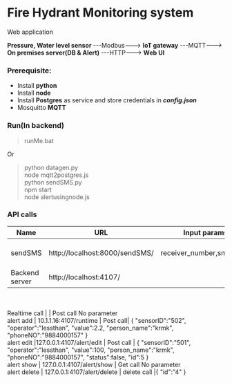 # Fire Hydrant Monitoring system
Web application 


**Pressure, Water level sensor** ---Modbus---> **IoT gateway** ---MQTT---> **On premises server(DB & Alert)** ---HTTP---> **Web UI**
<br>

### Prerequisite:
* Install **python**
* Install **node**
* Install **Postgres** as service and store credentials in ***config.json***
* Mosquitto **MQTT**

### Run(In backend)
> runMe.bat <br>

Or

> python datagen.py <br>
> node mqtt2postgres.js <br>
> python sendSMS.py <br>
> npm start <br>
> node alertusingnode.js <br>

### API calls
Name | URL | Input params | Output params
-----|-----|--------------|--------------
sendSMS | http://localhost:8000/sendSMS/ | receiver_number,sms_body | gateway_connectivity_status, sms_sent_successfully, receiver_number, sms_body
Backend server | http://localhost:4107/ | |
<br><br>
Realtime call |  | Post call No parameter <br>
alert add | 10.1.1.16:4107/runtime | Post call| {
    "sensorID":"502",
    "operator":"lessthan",
    "value":2.2,
    "person_name":"krmk",
    "phoneNO":"9884000157"
} <br>
alert edit |127.0.0.1:4107/alert/edit | Post call | {
    "sensorID":"501",
    "operator":"lessthan",
    "value":100,
    "person_name":"krmk",
    "phoneNO":"9884000157",
    "status":false,
    "id":5
} <br>
alert show | 127.0.0.1:4107/alert/show | Get call No parameter <br>
alert delete | 127.0.0.1:4107/alert/delete | delete call |{    "id":"4" } <br>
